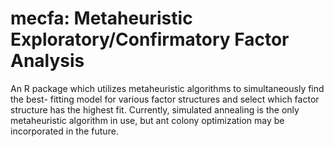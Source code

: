 # mecfa: Metaheuristic Exploratory/Confirmatory Factor Analysis

An R package which utilizes metaheuristic algorithms to simultaneously find the best-
    fitting model for various factor structures and select which factor 
    structure has the highest fit. Currently, simulated annealing is the only 
    metaheuristic algorithm in use, but ant colony optimization may be 
    incorporated in the future.
